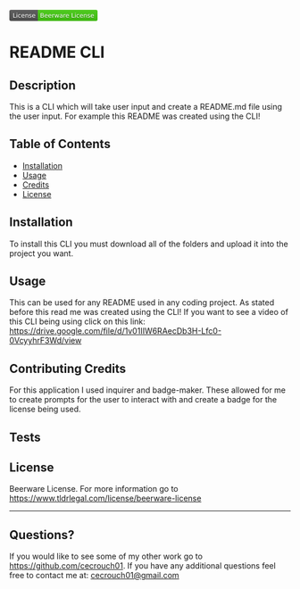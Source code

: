 <svg xmlns="http://www.w3.org/2000/svg" xmlns:xlink="http://www.w3.org/1999/xlink" width="158" height="20" role="img" aria-label="License: Beerware License"><title>License: Beerware License</title><linearGradient id="s" x2="0" y2="100%"><stop offset="0" stop-color="#bbb" stop-opacity=".1"/><stop offset="1" stop-opacity=".1"/></linearGradient><clipPath id="r"><rect width="158" height="20" rx="3" fill="#fff"/></clipPath><g clip-path="url(#r)"><rect width="51" height="20" fill="#555"/><rect x="51" width="107" height="20" fill="#4c1"/><rect width="158" height="20" fill="url(#s)"/></g><g fill="#fff" text-anchor="middle" font-family="Verdana,Geneva,DejaVu Sans,sans-serif" text-rendering="geometricPrecision" font-size="110"><text aria-hidden="true" x="265" y="150" fill="#010101" fill-opacity=".3" transform="scale(.1)" textLength="410">License</text><text x="265" y="140" transform="scale(.1)" fill="#fff" textLength="410">License</text><text aria-hidden="true" x="1035" y="150" fill="#010101" fill-opacity=".3" transform="scale(.1)" textLength="970">Beerware License</text><text x="1035" y="140" transform="scale(.1)" fill="#fff" textLength="970">Beerware License</text></g></svg>
  # README CLI

  ## Description
  This is a CLI which will take user input and create a README.md file using the user input. For example this README was created using the CLI!

  ## Table of Contents
  - [Installation](#installation)
  - [Usage](#usage)
  - [Credits](#contributing-credits)
  - [License](#license)

  ## Installation
  To install this CLI you must download all of the folders and upload it into the project you want. 

  ## Usage
  This can be used for any README used in any coding project. As stated before this read me was created using the CLI! If you want to see a video of this CLI being using click on this link: https://drive.google.com/file/d/1v01IIW6RAecDb3H-Lfc0-0VcyyhrF3Wd/view

  ## Contributing Credits
  For this application I used inquirer and badge-maker. These allowed for me to create prompts for the user to interact with and create a badge for the license being used. 
      
  ## Tests
  <Insert Test Instructions Here>

  ## License
  Beerware License. For more information go to https://www.tldrlegal.com/license/beerware-license
 
  ---
  ## Questions?
  If you would like to see some of my other work go to https://github.com/cecrouch01.
  If you have any additional questions feel free to contact me at: cecrouch01@gmail.com
  